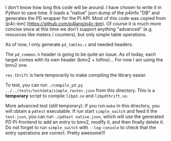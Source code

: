 I don't know how long this code will be around. I have chosen to write it in
Python to save time. It loads a "native" json dump of the p4info "DB" and
generates the PD wrapper for the PI API. Most of this code was copied from
[p4c-bm] (https://github.com/p4lang/p4c-bm). Of course it is much more concise
since at this time we don't support anything "advanced" (e.g. resources like
meters / counters), but only simple table operations.

As of now, I only generate `pd_tables.c` and needed headers.

The `pd_common.h` header is going to be quite an issue. As of today, each target
comes with its own header (bmv2 + tofino)... For now I am using the bmv2 one.

`res.thrift` is here temporarily to make compiling the library easier.

To test, you can run `./compile_pd.py ../../tests/testdata/simple_router.json`
from this directory. This is a **temporary** script to compile `libpd.so` and
`libpdthrift.so`.


More advanced test (still temporary):
If you run `make` in this directory, you will obtain a `pdtest` executable. If
run start `simple_switch` and feed it the `test.json`, you can run `./pdtest
native.json`, which will use the generated PD PI-frontend to add an entry to
bmv2, modify it, and then finally delete it. Do not forget to run
`simple_switch` with `--log-console` to check that the entry operations are
correct. Pretty awesome!!!
